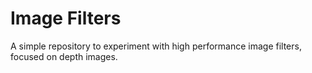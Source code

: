# Image Filters

A simple repository to experiment with high performance image filters, focused on depth images.
